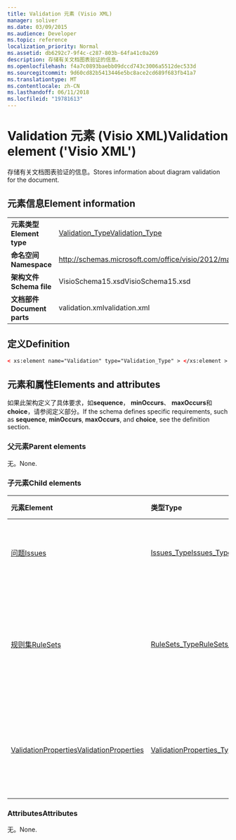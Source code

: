 ```yaml
---
title: Validation 元素 (Visio XML)
manager: soliver
ms.date: 03/09/2015
ms.audience: Developer
ms.topic: reference
localization_priority: Normal
ms.assetid: db6292c7-9f4c-c287-803b-64fa41c0a269
description: 存储有关文档图表验证的信息。
ms.openlocfilehash: f4a7c0893baebb09dccd743c3006a5512dec533d
ms.sourcegitcommit: 9d60cd82b5413446e5bc8ace2cd689f683fb41a7
ms.translationtype: MT
ms.contentlocale: zh-CN
ms.lasthandoff: 06/11/2018
ms.locfileid: "19781613"
---
```

# <a name="validation-element-visio-xml"></a><span data-ttu-id="9ac1f-103">Validation 元素 (Visio XML)</span><span class="sxs-lookup"><span data-stu-id="9ac1f-103">Validation element ('Visio XML')</span></span>

<span data-ttu-id="9ac1f-104">存储有关文档图表验证的信息。</span><span class="sxs-lookup"><span data-stu-id="9ac1f-104">Stores information about diagram validation for the document.</span></span>
  
## <a name="element-information"></a><span data-ttu-id="9ac1f-105">元素信息</span><span class="sxs-lookup"><span data-stu-id="9ac1f-105">Element information</span></span>

|||
|:-----|:-----|
|<span data-ttu-id="9ac1f-106">**元素类型**</span><span class="sxs-lookup"><span data-stu-id="9ac1f-106">**Element type**</span></span> <br/> |[<span data-ttu-id="9ac1f-107">Validation_Type</span><span class="sxs-lookup"><span data-stu-id="9ac1f-107">Validation_Type</span></span>](validation_type-complextypevisio-xml.md) <br/> |
|<span data-ttu-id="9ac1f-108">**命名空间**</span><span class="sxs-lookup"><span data-stu-id="9ac1f-108">**Namespace**</span></span> <br/> |http://schemas.microsoft.com/office/visio/2012/main  <br/> |
|<span data-ttu-id="9ac1f-109">**架构文件**</span><span class="sxs-lookup"><span data-stu-id="9ac1f-109">**Schema file**</span></span> <br/> |<span data-ttu-id="9ac1f-110">VisioSchema15.xsd</span><span class="sxs-lookup"><span data-stu-id="9ac1f-110">VisioSchema15.xsd</span></span>  <br/> |
|<span data-ttu-id="9ac1f-111">**文档部件**</span><span class="sxs-lookup"><span data-stu-id="9ac1f-111">**Document parts**</span></span> <br/> |<span data-ttu-id="9ac1f-112">validation.xml</span><span class="sxs-lookup"><span data-stu-id="9ac1f-112">validation.xml</span></span>  <br/> |
   
## <a name="definition"></a><span data-ttu-id="9ac1f-113">定义</span><span class="sxs-lookup"><span data-stu-id="9ac1f-113">Definition</span></span>

```XML
< xs:element name="Validation" type="Validation_Type" > </xs:element >
```

## <a name="elements-and-attributes"></a><span data-ttu-id="9ac1f-114">元素和属性</span><span class="sxs-lookup"><span data-stu-id="9ac1f-114">Elements and attributes</span></span>

<span data-ttu-id="9ac1f-115">如果此架构定义了具体要求，如**sequence**， **minOccurs**、 **maxOccurs**和**choice**，请参阅定义部分。</span><span class="sxs-lookup"><span data-stu-id="9ac1f-115">If the schema defines specific requirements, such as **sequence**, **minOccurs**, **maxOccurs**, and **choice**, see the definition section.</span></span> 
  
### <a name="parent-elements"></a><span data-ttu-id="9ac1f-116">父元素</span><span class="sxs-lookup"><span data-stu-id="9ac1f-116">Parent elements</span></span>

<span data-ttu-id="9ac1f-117">无。</span><span class="sxs-lookup"><span data-stu-id="9ac1f-117">None.</span></span>
  
### <a name="child-elements"></a><span data-ttu-id="9ac1f-118">子元素</span><span class="sxs-lookup"><span data-stu-id="9ac1f-118">Child elements</span></span>

|<span data-ttu-id="9ac1f-119">**元素**</span><span class="sxs-lookup"><span data-stu-id="9ac1f-119">**Element**</span></span>|<span data-ttu-id="9ac1f-120">**类型**</span><span class="sxs-lookup"><span data-stu-id="9ac1f-120">**Type**</span></span>|<span data-ttu-id="9ac1f-121">**说明**</span><span class="sxs-lookup"><span data-stu-id="9ac1f-121">**Description**</span></span>|
|:-----|:-----|:-----|
|[<span data-ttu-id="9ac1f-122">问题</span><span class="sxs-lookup"><span data-stu-id="9ac1f-122">Issues</span></span>](issues-element-validation_type-complextypevisio-xml.md) <br/> |[<span data-ttu-id="9ac1f-123">Issues_Type</span><span class="sxs-lookup"><span data-stu-id="9ac1f-123">Issues_Type</span></span>](issues_type-complextypevisio-xml.md) <br/> |<span data-ttu-id="9ac1f-124">包含文档的所有**问题**元素。</span><span class="sxs-lookup"><span data-stu-id="9ac1f-124">Contains all the **Issue** elements for the document.</span></span>  <br/> |
|[<span data-ttu-id="9ac1f-125">规则集</span><span class="sxs-lookup"><span data-stu-id="9ac1f-125">RuleSets</span></span>](rulesets-element-validation_type-complextypevisio-xml.md) <br/> |[<span data-ttu-id="9ac1f-126">RuleSets_Type</span><span class="sxs-lookup"><span data-stu-id="9ac1f-126">RuleSets_Type</span></span>](rulesets_type-complextypevisio-xml.md) <br/> |<span data-ttu-id="9ac1f-127">包括文档中设置每个有效性规则的**规则集**元素。</span><span class="sxs-lookup"><span data-stu-id="9ac1f-127">Includes a **RuleSet** element for each validation rule set in the document.</span></span>  <br/> |
|[<span data-ttu-id="9ac1f-128">ValidationProperties</span><span class="sxs-lookup"><span data-stu-id="9ac1f-128">ValidationProperties</span></span>](validationproperties-element-validation_type-complextypevisio-xml.md) <br/> |[<span data-ttu-id="9ac1f-129">ValidationProperties_Type</span><span class="sxs-lookup"><span data-stu-id="9ac1f-129">ValidationProperties_Type</span></span>](validationproperties_type-complextypevisio-xml.md) <br/> |<span data-ttu-id="9ac1f-130">封装与文档的验证相关的属性。</span><span class="sxs-lookup"><span data-stu-id="9ac1f-130">Encapsulates the properties that are related to the document's validation.</span></span>  <br/> |
   
### <a name="attributes"></a><span data-ttu-id="9ac1f-131">Attributes</span><span class="sxs-lookup"><span data-stu-id="9ac1f-131">Attributes</span></span>

<span data-ttu-id="9ac1f-132">无。</span><span class="sxs-lookup"><span data-stu-id="9ac1f-132">None.</span></span>
  

